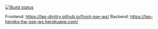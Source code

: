 [![Build status](https://ci.appveyor.com/api/projects/status/82ly7x3ws7ueijjk?svg=true)](https://ci.appveyor.com/project/lap-Dmitry/front-sse-ws)

Frontend: https://lap-dmitry.github.io/front-sse-ws/
Backend: https://lap-heroku-hw-sse-ws.herokuapp.com/